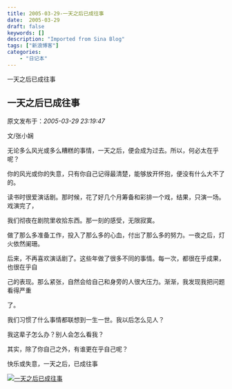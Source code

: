 ```yaml
---
title: 2005-03-29-一天之后已成往事
date:  2005-03-29
draft: false
keywords: []
description: "Imported from Sina Blog"
tags: ["新浪博客"]
categories: 
    - "日记本"
---
```

一天之后已成往事
## 一天之后已成往事

 原文发布于：*2005-03-29 23:19:47*

文/张小娴

无论多么风光或多么糟糕的事情，一天之后，便会成为过去。所以，何必太在乎呢？

你的风光或你的失意，只有你自己记得最清楚，能够放开怀抱，便没有什么大不了的。

读书时很爱演话剧。那时候，花了好几个月筹备和彩排一个戏，结果，只演一场。戏演完了，

我们彻夜在剧院里收拾东西。那一刻的感受，无限寂寞。

做了那么多准备工作，投入了那么多的心血，付出了那么多的努力。一夜之后，灯火依然阑珊。

后来，不再喜欢演话剧了。这些年做了很多不同的事情。每一次，都很在乎成果，也很在乎自

己的表现。那么紧张，自然会给自己和身旁的人很大压力。渐渐，我发现我把问题看得严重

了。

我们习惯了什么事情都联想到一生一世。我以后怎么见人？

我这辈子怎么办？别人会怎么看我？

其实，除了你自己之外，有谁更在乎自己呢？

快乐或失意，一天之后，已成往事

[![一天之后已成往事](http://s6.sinaimg.cn/middle/6983393849da995b66b95&amp;690)](http://byfiles.storage.live.com/y1p-f4GF_uS0IY9zF_kbeLeLJZAqxGwdh-dTEaVbcdTWJ_68FrK_TvF80MKfPagWuX67GHW5-BQ8PY)



